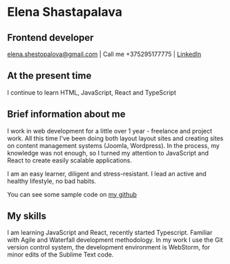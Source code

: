 # Elena Shastapalava
## Frontend developer

<a href="mailto:elena.shestopalova@gmail.com">elena.shestopalova@gmail.com</a>
| Call me +375295177775 | <a href="https://www.linkedin.com/in/elena-shestopalova/">LinkedIn</a>



## At the present time

I continue to learn HTML, JavaScript, React and TypeScript

## Brief information about me

I work in web development for a little over 1 year - freelance and project work. All this time I've been doing both layout layout sites and creating sites on content management systems (Joomla, Wordpress). In the process, my knowledge was not enough, so I turned my attention to JavaScript and React to create easily scalable applications.

I am an easy learner, diligent and stress-resistant. I lead an active and healthy lifestyle, no bad habits.

You can see some sample code on [my github](https://github.com/ezhb)

## My skills

I am learning JavaScript and React, recently started Typescript. Familiar with Agile and Waterfall development methodology. In my work I use the Git version control system, the development environment is WebStorm, for minor edits of the Sublime Text code.

